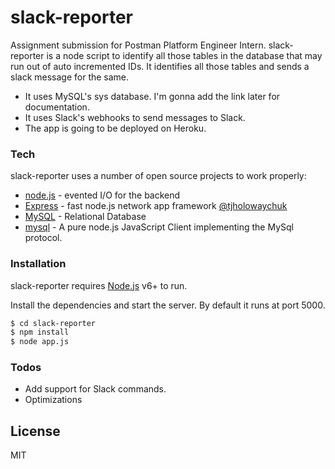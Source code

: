 # slack-reporter

Assignment submission for Postman Platform Engineer Intern. slack-reporter is a node script to identify all those tables in the database that may run out of auto incremented IDs. It identifies all those tables and sends a slack message for the same.

  - It uses MySQL's sys database. I'm gonna add the link later for documentation.
  - It uses Slack's webhooks to send messages to Slack.
  - The app is going to be deployed on Heroku.



### Tech

slack-reporter uses a number of open source projects to work properly:

* [node.js] - evented I/O for the backend
* [Express] - fast node.js network app framework [@tjholowaychuk]
* [MySQL] - Relational Database
* [mysql] - A pure node.js JavaScript Client implementing the MySql protocol.

### Installation

slack-reporter requires [Node.js](https://nodejs.org/) v6+ to run.

Install the dependencies and start the server. By default it runs at port 5000.

```sh
$ cd slack-reporter
$ npm install
$ node app.js
```

### Todos

 - Add support for Slack commands.
 - Optimizations

License
----

MIT

   [node.js]: <https://nodejs.org>
   [@tjholowaychuk]: <https://twitter.com/tjholowaychuk>
   [express]: <https://expressjs.com>
   [MySQL]: <https://www.mysql.com/>
   [mysql]: <https://github.com/mysqljs/mysql>
